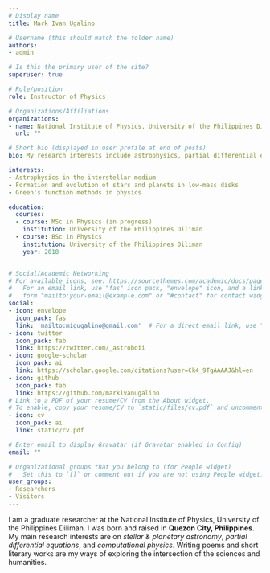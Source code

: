 ```yaml
---
# Display name
title: Mark Ivan Ugalino

# Username (this should match the folder name)
authors:
- admin

# Is this the primary user of the site?
superuser: true

# Role/position
role: Instructor of Physics

# Organizations/Affiliations
organizations:
- name: National Institute of Physics, University of the Philippines Diliman
  url: ""

# Short bio (displayed in user profile at end of posts)
bio: My research interests include astrophysics, partial differential equations and fluid modelling.

interests:
- Astrophysics in the interstellar medium
- Formation and evolution of stars and planets in low-mass disks
- Green's function methods in physics

education:
  courses:
  - course: MSc in Physics (in progress)
    institution: University of the Philippines Diliman
  - course: BSc in Physics 
    institution: University of the Philippines Diliman
    year: 2018


# Social/Academic Networking
# For available icons, see: https://sourcethemes.com/academic/docs/page-builder/#icons
#   For an email link, use "fas" icon pack, "envelope" icon, and a link in the
#   form "mailto:your-email@example.com" or "#contact" for contact widget.
social:
- icon: envelope
  icon_pack: fas
  link: 'mailto:migugalino@gmail.com'  # For a direct email link, use "mailto:test@example.org".
- icon: twitter
  icon_pack: fab
  link: https://twitter.com/_astroboii
- icon: google-scholar
  icon_pack: ai
  link: https://scholar.google.com/citations?user=Ck4_9TgAAAAJ&hl=en
- icon: github
  icon_pack: fab
  link: https://github.com/markivanugalino
# Link to a PDF of your resume/CV from the About widget.
# To enable, copy your resume/CV to `static/files/cv.pdf` and uncomment the lines below.
- icon: cv
  icon_pack: ai
  link: static/cv.pdf

# Enter email to display Gravatar (if Gravatar enabled in Config)
email: ""

# Organizational groups that you belong to (for People widget)
#   Set this to `[]` or comment out if you are not using People widget.
user_groups:
- Researchers
- Visitors
---
```


I am a graduate researcher at the National Institute of Physics, University of the Philippines Diliman. I was born and raised in **Quezon City, Philippines**. My main research interests are on _stellar & planetary astronomy_, _partial differential equations_, and _computational physics_. Writing poems and short literary works are my ways of exploring the intersection of the sciences and humanities.


